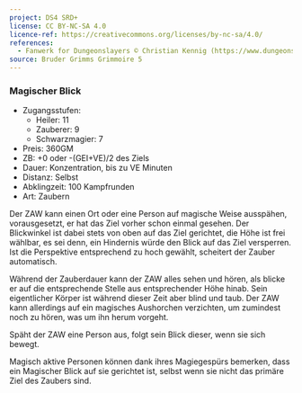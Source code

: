 ```yaml
---
project: DS4 SRD+
license: CC BY-NC-SA 4.0
licence-ref: https://creativecommons.org/licenses/by-nc-sa/4.0/
references: 
  - Fanwerk for Dungeonslayers © Christian Kennig (https://www.dungeonslayers.net/)
source: Bruder Grimms Grimmoire 5
---
```


### Magischer Blick

- Zugangsstufen:
  - Heiler: 11
  - Zauberer: 9
  - Schwarzmagier: 7
- Preis: 360GM
- ZB: +0 oder -(GEI+VE)/2 des Ziels
- Dauer: Konzentration, bis zu VE Minuten
- Distanz: Selbst
- Abklingzeit: 100 Kampfrunden
- Art: Zaubern

Der ZAW kann einen Ort oder eine Person auf magische Weise ausspähen, vorausgesetzt, er hat das Ziel vorher schon einmal gesehen. Der Blickwinkel ist dabei stets von oben auf das Ziel gerichtet, die Höhe ist frei wählbar, es sei denn, ein Hindernis würde den Blick auf das Ziel versperren. Ist die Perspektive entsprechend zu hoch gewählt, scheitert der Zauber automatisch.

Während der Zauberdauer kann der ZAW alles sehen und hören, als blicke er auf die entsprechende Stelle aus entsprechender Höhe hinab. Sein eigentlicher Körper ist während dieser Zeit aber blind und taub. Der ZAW kann allerdings auf ein magisches Aushorchen verzichten, um zumindest noch zu hören, was um ihn herum vorgeht.

Späht der ZAW eine Person aus, folgt sein Blick dieser, wenn sie sich bewegt.

Magisch aktive Personen können dank ihres Magiegespürs bemerken, dass ein Magischer Blick auf sie gerichtet ist, selbst wenn sie nicht das primäre Ziel des Zaubers sind.

